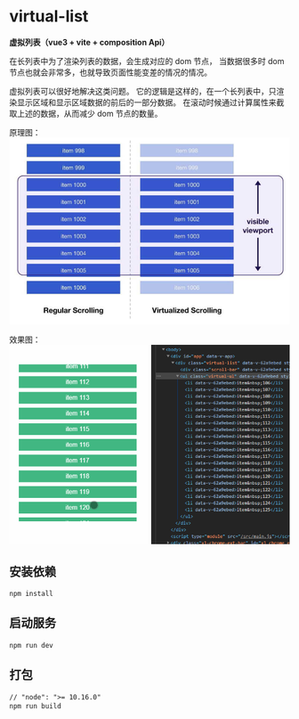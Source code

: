# virtual-list

**虚拟列表（vue3 + vite + composition Api）**

在长列表中为了渲染列表的数据，会生成对应的 dom 节点，
当数据很多时 dom 节点也就会非常多，也就导致页面性能变差的情况的情况。

虚拟列表可以很好地解决这类问题。
它的逻辑是这样的，在一个长列表中，只渲染显示区域和显示区域数据的前后的一部分数据。
在滚动时候通过计算属性来截取上述的数据，从而减少 dom 节点的数量。

原理图：
![原理图][1]

效果图：
![原理图][2]


## 安装依赖

```
npm install
```

## 启动服务

```
npm run dev
```

## 打包

```
// "node": ">= 10.16.0"
npm run build
```


[1]: ./img/difference-in-scrolling.jpg
[2]: ./img/gif.gif
